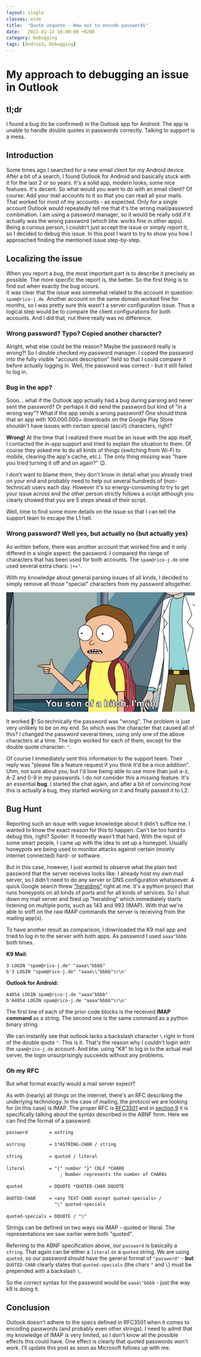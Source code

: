```yaml
---
layout: single
classes: wide
title:  "Quote unquote - How not to encode passwords"
date:   2021-01-22 10:00:00 +0200
category: Debugging
tags: [Android, Debugging]
---
```

# My approach to debugging an issue in Outlook

## tl;dr
I found a bug (to be confirmed) in the Outlook app for Android.
The app is unable to handle double quotes in passwords correctly.
Talking to support is a mess.


## Introduction
Some times ago I searched for a new email client for my Android device.
After a bit of a search, I found Outlook for Android and basically stuck with it for the last 2 or so years.
It's a solid app, modern looks, some nice features. It's decent.
So what would you want to do with an email client? Of course: Add your mail accounts to it so that you can read all your mails.
That worked for most of my accounts - as expected.
Only for a single account Outlook would repeatedly tell me that it's the wrong mail/password combination.
I am using a password manager, so it would be really odd if it actually was the wrong password (which btw. works fine in other apps).
Being a curious person, I couldn't just accept the issue or simply report it, so I decided to debug this issue.
In this post I want to try to show you how I approached finding the mentioned issue step-by-step.


## Localizing the issue
When you report a bug, the most important part is to describe it precisely as possible.
The more specific the report is, the better.
So the first thing is to find out when exactly the bug occurs.  
It was clear that the issue was somewhat related to the account in question: `spam@rico-j.de`.
Another account on the same domain worked fine for months, so I was pretty sure this wasn't a server configuration issue.
Thus a logical step would be to compare the client configurations for both accounts.
And I did that, nut there really was no difference.


### Wrong password? Typo? Copied another character?
Alright, what else could be the reason?
Maybe the password really is wrong?!
So I double checked my password manager.
I copied the password into the fully visible "account description" field so that I could compare it before actually logging in.
Well, the password was correct - but it still failed to log in.


### Bug in the app?
Sooo... what if the Outlook app actually had a bug during parsing and never sent the password? Or perhaps it did send the password but kind of "in a wrong way"? What if the app sends a wrong password?
One should think that an app with 100.000.000+ downloads on the Google Play Store shouldn't have issues with certain special (ascii!) characters, right?

**Wrong!**
At the time that I realized there must be an issue with the app itself, I contacted the in-app support and tried to explain the situation to them.
Of course they asked me to do all kinds of things (switching from Wi-Fi to mobile, clearing the app's cache, etc.). The only thing missing was "have you tried turning it off and on again?" 😉.

I don't want to blame them, they don't know in detail what you already tried on your end and probably need to help out several hundreds of (non-technical) users each day.
However it's so energy-consuming to try to get your issue across and the other person strictly follows a script although you clearly showed that you are 5 steps ahead of their script.

Well, time to find some more details on the issue so that I can tell the support team to escape the L1 hell.


### Wrong password? Well yes, but actually no (but actually yes)
As written before, there was another account that worked fine and it only differed in a single aspect: the password.
I compared the range of characters that has been used for both accounts.
The `spam@rico-j.de` one used several extra chars: `|+="`.

With my knowledge about general parsing issues of all kinds, I decided to simply remove all those "special" characters from my password altogether.

![I'm in](/assets/img/2021-01-22-outlook-for-android-bug/im_in.jpg)

It worked 🎉! So technically the password was "wrong". 
The problem is just very unlikely to be on my end.
So which was the character that caused all of this?
I changed the password several times, using only one of the above characters at a time.
The login worked for each of them, except for the double quote character: `"`.

Of course I immediately sent this information to the support team.
Their reply was "please file a feature request if you think it'd be a nice addition".
Uhm, not sure about you, but I'd love being able to use more than just a-z, A-Z and 0-9 in my passwords.
I do not consider this a missing feature. It's an essential **bug**.
I started the chat again, and after a bit of convincing how this is actually a bug, they started working on it and finally passed it to L2.


## Bug Hunt
Reporting such an issue with vague knowledge about it didn't suffice me.
I wanted to know the exact reason for this to happen.
Can't be too hard to debug this, right? Spoiler: It honestly wasn't that hard.
With the input of some smart people, I came up with the idea to set up a honeypot.
Usually honeypots are being used to monitor attacks against certain (mostly internet connected) hard- or software. 

But in this case, however, I just wanted to observe what the plain text password that the server receives looks like.
I already host my own mail server, so I didn't need to do any server or DNS configuration whatsoever.
A quick Google search threw ["heralding"](https://github.com/johnnykv/heralding) right at me.
It's a python project that runs honeypots on all kinds of ports and for all kinds of services.
So I shut down my mail server and fired up "heralding" which immediately starts listening on multiple ports, such as 143 and 993  (IMAP).
With that we're able to sniff on the raw IMAP commands the server is receiving from the mailing app(s).

To have another result as comparison, I downloaded the K9 mail app and tried to log in to the server with both apps.
As password I used `aaaa"bbbb` both times.

**K9 Mail:**
```
3 LOGIN "spam@rico-j.de" "aaaa\"bbbb"
b'3 LOGIN "spam@rico-j.de" "aaaa\\"bbbb"\r\n'

```

**Outlook for Android:**
```
A4054 LOGIN spam@rico-j.de "aaaa"bbbb"
b'A4054 LOGIN spam@rico-j.de "aaaa"bbbb"\r\n'
```

The first line of each of the prior code blocks is the received **IMAP command** as a string. The second one is the same command as a python binary string.

We can instantly see that outlook lacks a backslash character `\` right in front of the double quote `"`.
This is it. 
That's the reason why I couldn't login with the `spam@rico-j.de` account.
And btw. using "K9" to log in to the actual mail server, the login unsurprisingly succeeds without any problems.


### Oh my RFC
But what format exactly would a mail server expect?

As with (nearly) all things on the internet, there's an RFC describing the underlying technology.
In the case of mailing, the protocol we are looking for (in this case) is IMAP.
The proper RFC is [RFC3501](https://tools.ietf.org/html/rfc3501) and in [section 9](https://tools.ietf.org/html/rfc3501#section-9) it is specifically talking about the syntax described in the ABNF form.
Here we can find the format of a password.


```
password        = astring

astring         = 1*ASTRING-CHAR / string

string          = quoted / literal

literal         = "{" number "}" CRLF *CHAR8
                    ; Number represents the number of CHAR8s

quoted          = DQUOTE *QUOTED-CHAR DQUOTE

QUOTED-CHAR     = <any TEXT-CHAR except quoted-specials> /
                  "\" quoted-specials

quoted-specials = DQUOTE / "\"
```

Strings can be defined on two ways via IMAP - quoted or literal.
The representations we saw earlier were both "quoted".

Referring to the ABNF specification above, our `password` is basically a `string`. 
That again can be either a `literal` or a `quoted` string.
We are using `quoted`, so our password should have the general format of `"password"` - **but** `QUOTED-CHAR` clearly states that `quoted-specials` (the chars `"` and `\`) must be prepended with a backslash `\`.

So the correct syntax for the password would be `aaaa\"bbbb` - just the way k9 is doing it.

## Conclusion
Outlook doesn't adhere to the specs defined in RFC3501 when it comes to encoding passwords (and probably even other strings).
I need to admit that my knowledge of IMAP is very limited, so I don't know all the possible effects this could have.
One effect is clearly that quoted passwords won't work.
I'll update this post as soon as Microsoft follows up with me.
